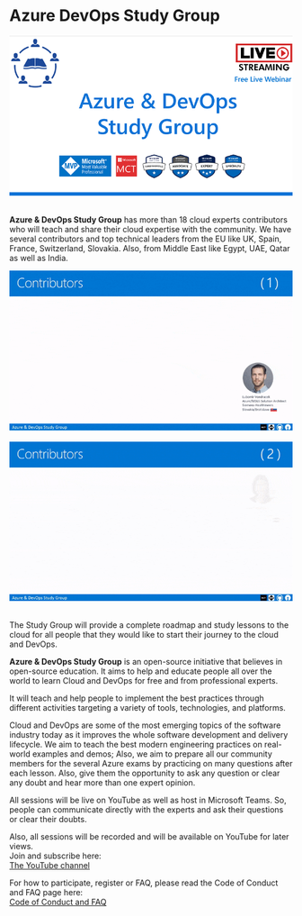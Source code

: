 # Azure DevOps Study Group
![Azure DevOps Study Group](/assets/pics/Azure-DevOps-Study-Group-intro.png)
<br><br>

**Azure & DevOps Study Group** has more than 18 cloud experts contributors who will teach and share their cloud expertise with the community.
We have several contributors and top technical leaders from the EU like UK, Spain, France, Switzerland, Slovakia. Also, from Middle East like Egypt, UAE, Qatar as well as India.

![Azure DevOps Study Group Contributors-1](/assets/pics/Contributors-1.gif)
<br><br>
![Azure DevOps Study Group Contributors-2](/assets/pics/Contributors-2.gif)
<br><br>

The Study Group will provide a complete roadmap and study lessons to the cloud for all people that they would like to start their journey to the cloud and DevOps.

**Azure & DevOps Study Group** is an open-source initiative that believes in open-source education. It aims to help and educate people all over the world to learn Cloud and DevOps for free and from professional experts.

It will teach and help people to implement the best practices through different activities targeting a variety of tools, technologies, and platforms.

Cloud and DevOps are some of the most emerging topics of the software industry today as it improves the whole software development and delivery lifecycle. We aim to teach the best modern engineering practices on real-world examples and demos; Also, we aim to prepare all our community members for the several Azure exams by practicing on many questions after each lesson. Also, give them the opportunity to ask any question or clear any doubt and hear more than one expert opinion.

All sessions will be live on YouTube as well as host in Microsoft Teams. So, people can communicate directly with the experts and ask their questions or clear their doubts.

Also, all sessions will be recorded and will be available on YouTube for later views.  
Join and subscribe here:  
[The YouTube channel](https://lnkd.in/d2ZyNRy)

For how to participate, register or FAQ, please read the Code of Conduct and FAQ page here:
<br>
[Code of Conduct and FAQ](https://github.com/MohamedRadwan-DevOps/Azure-DevOps-Study-Group/blob/main/code-of-conduct.md)
